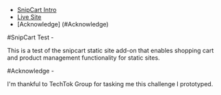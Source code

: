 
- [SnipCart Intro](#SnipCart_Test)
- [Live Site](https://tourmaline-pixie-008bf7.netlify.app)
- [Acknowledge] (#Acknowledge)


#SnipCart Test -

This is a test of the snipcart static site add-on that enables shopping cart and product management functionality for static sites.

#Acknowledge -

I'm thankful to TechTok Group for tasking me this challenge I prototyped.